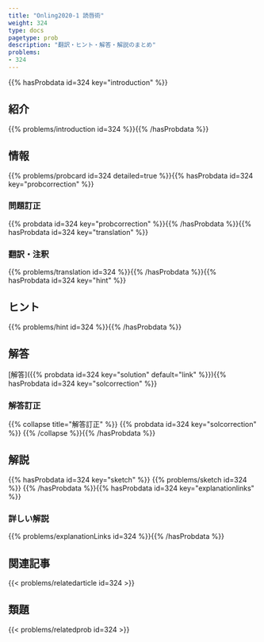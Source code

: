 ```yaml
---
title: "Onling2020-1 読唇術"
weight: 324
type: docs
pagetype: prob
description: "翻訳・ヒント・解答・解説のまとめ"
problems: 
- 324
---
```


{{% hasProbdata id=324 key="introduction" %}}

## 紹介

{{% problems/introduction id=324 %}}{{% /hasProbdata %}}

## 情報

{{% problems/probcard id=324 detailed=true %}}{{% hasProbdata id=324 key="probcorrection" %}}

### 問題訂正

{{% probdata id=324 key="probcorrection" %}}{{% /hasProbdata %}}{{% hasProbdata id=324 key="translation" %}}

### 翻訳・注釈

{{% problems/translation id=324 %}}{{% /hasProbdata %}}{{% hasProbdata id=324 key="hint" %}}

## ヒント

{{% problems/hint id=324 %}}{{% /hasProbdata %}}

## 解答

[解答]({{% probdata id=324 key="solution" default="link" %}}){{% hasProbdata id=324 key="solcorrection" %}}

### 解答訂正

{{% collapse title="解答訂正" %}}
{{% probdata id=324 key="solcorrection" %}}
{{% /collapse %}}{{% /hasProbdata %}}

## 解説

{{% hasProbdata id=324 key="sketch" %}}
{{% problems/sketch id=324 %}}
{{% /hasProbdata %}}{{% hasProbdata id=324 key="explanationlinks" %}}

### 詳しい解説

{{% problems/explanationLinks id=324 %}}{{% /hasProbdata %}}

## 関連記事

{{< problems/relatedarticle id=324 >}}

## 類題

{{< problems/relatedprob id=324 >}}
